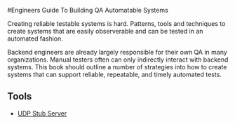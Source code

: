 #Engineers Guide To Building QA Automatable Systems

Creating reliable testable systems is hard.  Patterns, tools and techniques to create systems that are easily observerable
and can be tested in an automated fashion.  

Backend engineers are already largely responsible for their own QA in many organizations.  Manual testers often can only
indirectly interact with backend systems.  This book should outline a number of strategies into how to create systems
that can support reliable, repeatable, and timely automated tests.

## Tools
- [UDP Stub Server](https://github.com/dm03514/blog/blob/master/automatable-testability/udp-test-server/README.md)
